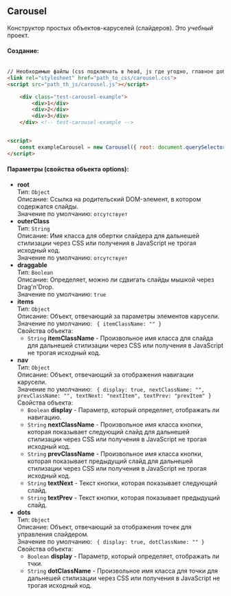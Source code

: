 ## Carousel

Конструктор простых объектов-каруселей (слайдеров). Это *учебный* проект.

#### Создание:
```html

// Необходимые файлы (css подключать в head, js где угодно, главное доб объявления объекта):
<link rel="stylesheet" href="path_to_css/carousel.css">
<script src="path_th_js/carousel.js"></script>

	<div class="test-carousel-example">
		<div>1</div>
		<div>2</div>
		<div>3</div>
	</div> <!-- test-carousel-example -->


<script>
	const exampleCarousel = new Carousel({ root: document.querySelector(".test-carousel-example") });  // Объект оptions отвечает за параметры работы и отображения карусели (должен обязательно содержать свойство root)
</script>
```

#### Параметры (свойства объекта options):
  * **root**<br>
    Тип: `Object`<br>
    Описание: Ссылка на родительский DOM-элемент, в котором содержатся слайды.<br>
    Значение по умолчанию: `отсутствует`
  * **outerClass**<br>
    Тип: `String`<br>
    Описание: Имя класса для обертки слайдера для дальнешей стилизации через CSS или получения в JavaScript не трогая исходный код.<br>
    Значение по умолчанию: `отсутствует`
  * **draggable**<br>
    Тип: `Boolean`<br>
    Описание: Определяет, можно ли сдвигать слайды мышкой через Drag'n'Drop.<br>
    Значение по умолчанию: `true`
  * **items**<br>
    Тип: `Object`<br>
    Описание: Объект, отвечающий за параметры элементов карусели.<br>
    Значение по умолчанию: ` { itemClassName: "" }`<br>
    Свойства объекта:
      * `String` **itemClassName** - Произвольное имя класса для слайда для дальнешей стилизации через CSS или получения в JavaScript не трогая исходный код.<br>
  * **nav**<br>
    Тип: `Object`<br>
    Описание: Объект, отвечающий за отображения навигации карусели.<br>
    Значение по умолчанию: ` { display: true, nextClassName: "", prevClassName: "", textNext: "nextItem", textPrev: "prevItem" }`<br>
    Свойства объекта:
      * `Boolean` **display** - Параметр, который определяет, отображать ли навигацию.<br>
      * `String` **nextClassName** - Произвольное имя класса кнопки, которая показывает следующий слайд для дальнешей стилизации через CSS или получения в JavaScript не трогая исходный код.<br>
      * `String` **prevClassName** - Произвольное имя класса кнопки, которая показывает предыдущий слайд для дальнешей стилизации через CSS или получения в JavaScript не трогая исходный код.<br>
      * `String` **textNext** - Текст кнопки, которая показывает следующий слайд.<br>
      * `String` **textPrev** - Текст кнопки, которая показывает предыдущий слайд.<br>
  * **dots**<br>
    Тип: `Object`<br> 
    Описание: Объект, отвечающий за отображения точек для управления слайдером.<br>
    Значение по умолчанию: ` { display: true, dotClassName: "" }`<br>
    Свойства объекта:
      * `Boolean` **display** - Параметр, который определяет, отображать ли тчки.<br>
      * `String` **dotClassName** - Произвольное имя класса для точки для дальнешей стилизации через CSS или получения в JavaScript не трогая исходный код.<br>

